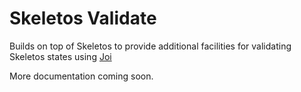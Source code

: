 # Skeletos Validate

Builds on top of Skeletos to provide additional facilities for validating Skeletos states using [Joi](https://github.com/hapijs/joi)

More documentation coming soon.